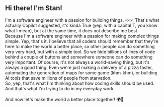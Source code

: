 ## Hi there! I'm Stan!

I'm a software engineer with a passion for building things. <<< That's what actually Copilot suggested, it's kinda True (yep, with a capital T, you know what I mean), but at the same time, it does not describe me best.<br>
Because I'm a software engineer with a passion for making complex things simple. Yep, that's it. I believe that all coders should remember that they're here to make the world a better place, so other people can do something very very hard, but with a simple tool. So we hide billions of lines of code behind a couple of buttons and somewhere someone can do something very important. Of course, it's not always a world-saving thing, but it's always a good thing. Even we're just making a delivery of a pizza faster, automating the generation of maps for some game (khm-khm), or building AI tools that save millions of people from starvation.<br>
So, yep, that's what I'm thinking about how coding skills should be used. And that's what I'm trying to do in my everyday work.<br>
<br>
And now let's make the world a better place together! 🌍🚀